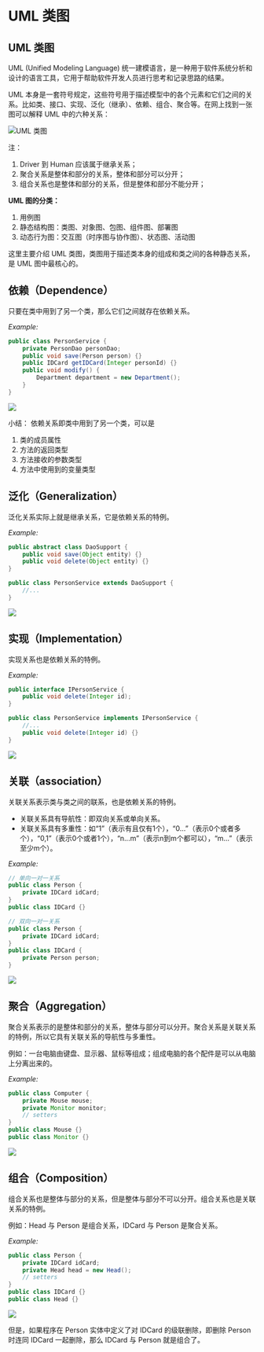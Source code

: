 # UML 类图

## UML 类图

UML (Unified Modeling Language) 统一建模语言，是一种用于软件系统分析和设计的语言工具，它用于帮助软件开发人员进行思考和记录思路的结果。

UML 本身是一套符号规定，这些符号用于描述模型中的各个元素和它们之间的关系。比如类、接口、实现、泛化（继承）、依赖、组合、聚合等。在网上找到一张图可以解释 UML 中的六种关系：

![UML 类图](images/UML类图/whole.png)

注：

1. Driver 到 Human 应该属于继承关系；
2. 聚合关系是整体和部分的关系，整体和部分可以分开；
3. 组合关系也是整体和部分的关系，但是整体和部分不能分开；

**UML 图的分类：**

1. 用例图
2. 静态结构图：类图、对象图、包图、组件图、部署图
3. 动态行为图：交互图（时序图与协作图）、状态图、活动图

这里主要介绍 UML 类图，类图用于描述类本身的组成和类之间的各种静态关系，是 UML 图中最核心的。

## 依赖（Dependence）

只要在类中用到了另一个类，那么它们之间就存在依赖关系。

_Example:_

```java
public class PersonService {
    private PersonDao personDao;
    public void save(Person person) {}
    public IDCard getIDCard(Integer personId) {}
    public void modify() {
        Department department = new Department();
    }
}
```

![](images/UML类图/dependence.png)

小结： 依赖关系即类中用到了另一个类，可以是

1. 类的成员属性
2. 方法的返回类型
3. 方法接收的参数类型
4. 方法中使用到的变量类型

## 泛化（Generalization）

泛化关系实际上就是继承关系，它是依赖关系的特例。

_Example:_

```java
public abstract class DaoSupport {
    public void save(Object entity) {}
    public void delete(Object entity) {}
}

public class PersonService extends DaoSupport {
    //...
}
```

![](images/UML类图/generalization.png)

## 实现（Implementation）

实现关系也是依赖关系的特例。

_Example:_

```java
public interface IPersonService {
    public void delete(Integer id);
}

public class PersonService implements IPersonService {
    //...
    public void delete(Integer id) {}
}
```

![](images/UML类图/implementation.png)

## 关联（association）

关联关系表示类与类之间的联系，也是依赖关系的特例。

* 关联关系具有导航性：即双向关系或单向关系。
* 关联关系具有多重性：如“1”（表示有且仅有1个），“0...”（表示0个或者多个），“0,1”（表示0个或者1个），“n...m”（表示n到m个都可以），“m...”（表示至少m个）。

_Example:_

```java
// 单向一对一关系
public class Person {
    private IDCard idCard;
}
public class IDCard {}

// 双向一对一关系
public class Person {
    private IDCard idCard;
}
public class IDCard {
    private Person person;
}
```

![](images/UML类图/association.png)

## 聚合（Aggregation）

聚合关系表示的是整体和部分的关系，整体与部分可以分开。聚合关系是关联关系的特例，所以它具有关联关系的导航性与多重性。

例如：一台电脑由键盘、显示器、鼠标等组成；组成电脑的各个配件是可以从电脑上分离出来的。

_Example:_

```java
public class Computer {
    private Mouse mouse;
    private Monitor monitor;
    // setters
}
public class Mouse {}
public class Monitor {}
```

![](images/UML类图/aggregation.png)

## 组合（Composition）

组合关系也是整体与部分的关系，但是整体与部分不可以分开。组合关系也是关联关系的特例。

例如：Head 与 Person 是组合关系，IDCard 与 Person 是聚合关系。

_Example:_

```java
public class Person {
    private IDCard idCard;
    private Head head = new Head();
    // setters
}
public class IDCard {}
public class Head {}
```

![](images/UML类图/composition.png)

但是，如果程序在 Person 实体中定义了对 IDCard 的级联删除，即删除 Person 时连同 IDCard 一起删除，那么 IDCard 与 Person 就是组合了。

